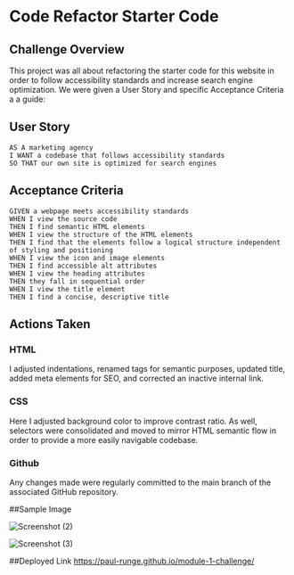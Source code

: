 # Code Refactor Starter Code

## Challenge Overview

This project was all about refactoring the starter code for this website in order to follow accessibility standards and increase search engine optimization.  We were given a User Story and specific Acceptance Criteria a a guide:

## User Story

```
AS A marketing agency
I WANT a codebase that follows accessibility standards
SO THAT our own site is optimized for search engines
```

## Acceptance Criteria

```
GIVEN a webpage meets accessibility standards
WHEN I view the source code
THEN I find semantic HTML elements
WHEN I view the structure of the HTML elements
THEN I find that the elements follow a logical structure independent of styling and positioning
WHEN I view the icon and image elements
THEN I find accessible alt attributes
WHEN I view the heading attributes
THEN they fall in sequential order
WHEN I view the title element
THEN I find a concise, descriptive title
```

## Actions Taken

### HTML
I adjusted indentations, renamed tags for semantic purposes, updated title, added meta elements for SEO, and corrected an inactive internal link.  

### CSS
Here I adjusted background color to improve contrast ratio.  As well, selectors were consolidated and moved to mirror HTML semantic flow in order to provide a more easily navigable codebase.

### Github
Any changes made were regularly committed to the main branch of the associated GitHub repository.

##Sample Image

![Screenshot (2)](https://user-images.githubusercontent.com/122774269/215021791-86a807e8-63f8-4eb7-ab2d-6daea635fcc4.png)

![Screenshot (3)](https://user-images.githubusercontent.com/122774269/215021881-f5cf87ac-8e1a-4385-a32f-2e9557e0b787.png)

##Deployed Link
https://paul-runge.github.io/module-1-challenge/

